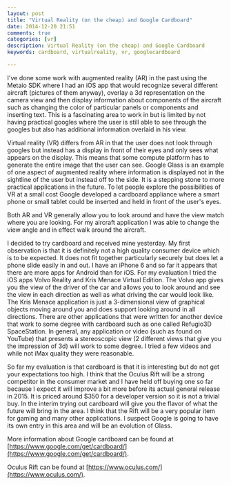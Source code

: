 ```yaml
---
layout: post
title: "Virtual Reality (on the cheap) and Google Cardboard"
date: 2014-12-20 21:51
comments: true
categories: [vr]
description: Virtual Reality (on the cheap) and Google Cardboard
keywords: cardboard, virtualreality, vr, googlecardboard

---
```

I've done some work with augmented reality (AR) in the past using the Metaio SDK where I had an iOS app that would recognize several different aircraft (pictures of them anyway), overlay a 3d representation on the camera view and then display information about components of the aircraft such as changing the color of particular panels or components and inserting text.
This is a fascinating area to work in but is limited by not having practical googles where the user is still able to see through the googles but also has additional information overlaid in his view.

Virtual reality (VR) differs from AR in that the user does not look through googles but instead has a display in front of their eyes and only sees what appears on the display.
This means that some compute platform has to generate the entire image that the user can see.
Google Glass is an example of one aspect of augmented reality where information is displayed not in the sightline of the user but instead off to the side.
It is a stepping stone to more practical applications in the future.
To let people explore the possibilities of VR at a small cost Google developed a cardboard appliance where a smart phone or small tablet could be inserted and held in front of the user's eyes.

Both AR and VR generally allow you to look around and have the view match where you are looking.
For my aircraft application I was able to change the view angle and in effect walk around the aircraft.

I decided to try cardboard and received mine yesterday.
My first observation is that it is definitely not a high quality consumer device which is to be expected.
It does not fit together particularly securely but does let a phone slide easily in and out.
I have an iPhone 6 and so far it appears that there are more apps for Android than for iOS.
For my evaluation I tried the iOS apps Volvo Reality and Kris Menace Virtual Edition.
The Volvo app gives you the view of the driver of the car and allows you to look around and see the view in each direction as well as what driving the car would look like.
The Kris Menace application is just a 3-dimensional view of graphical objects moving around you and does support looking around in all directions.
There are other applications that were written for another device that work to some degree with cardboard such as one called Refugio3D SpaceStation.
In general, any application or video (such as found on YouTube) that presents a stereoscopic view (2 different views that give you the impression of 3d) will work to some degree.
I tried a few videos and while not iMax quality they were reasonable.

So far my evaluation is that cardboard is that it is interesting but do not get your expectations too high.
I think that the Oculus Rift will be a strong competitor in the consumer market and I have held off buying one so far because I expect it will improve a bit more before its actual general release in 2015.
It is priced around $350 for a developer version so it is not a trivial buy.
In the interim trying out cardboard will give you the flavor of what the future will bring in the area.
I think that the Rift will be a very popular item for gaming and many other applications.
I suspect Google is going to have its own entry in this area and will be an evolution of Glass.
 

More information about Google cardboard can be found at [https://www.google.com/get/cardboard/](https://www.google.com/get/cardboard/).

Oculus Rift can be found at [https://www.oculus.com/](https://www.oculus.com/).

